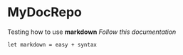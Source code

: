 # MyDocRepo 

Testing how to use **markdown**
*Follow this documentation*

`let markdown = easy + syntax`